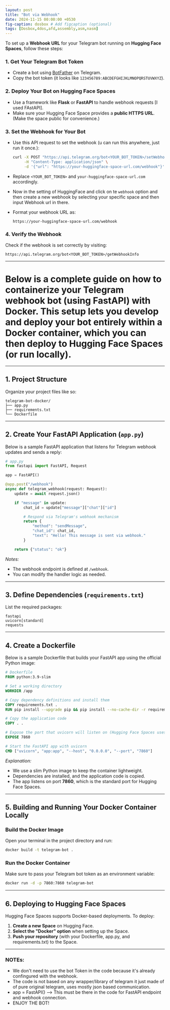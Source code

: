 ```yaml
---
layout: post
title: "Bot via Webhook"
date: 2024-11-15 00:00:00 +0530
fig-caption: dosbox # Add figcaption (optional)
tags: [Dosbox,4dos,afd,assembly,asm,nasm]
---
```


To set up a **Webhook URL** for your Telegram bot running on **Hugging Face Spaces**, follow these steps:

### **1. Get Your Telegram Bot Token**
- Create a bot using [BotFather](https://t.me/BotFather) on Telegram.
- Copy the bot token (it looks like `123456789:ABCDEFGHIJKLMNOPQRSTUVWXYZ`).

### **2. Deploy Your Bot on Hugging Face Spaces**
- Use a framework like **Flask** or **FastAPI** to handle webhook requests [I used FAstAPI].
- Make sure your Hugging Face Space provides a **public HTTPS URL**. (Make the space public for convenience.)

### **3. Set the Webhook for Your Bot**
- Use this API request to set the webhook (u can run this anywhere, just run it once.):
  ```bash
  curl -X POST "https://api.telegram.org/bot<YOUR_BOT_TOKEN>/setWebhook" \
       -H "Content-Type: application/json" \
       -d '{"url": "https://your-huggingface-space-url.com/webhook"}'
  ```
- Replace `<YOUR_BOT_TOKEN>` and `your-huggingface-space-url.com` accordingly.

- Now in the setting of HuggingFace and click on te `webhook` option and then create a new webhook by selecting your specific space and then input Webhook url in there.
- Format your webhook URL as:
  ```
  https://your-huggingface-space-url.com/webhook
  ```

### **4. Verify the Webhook**
Check if the webhook is set correctly by visiting:
```
https://api.telegram.org/bot<YOUR_BOT_TOKEN>/getWebhookInfo
```

<hr />

# Below is a complete guide on how to containerize your Telegram webhook bot (using FastAPI) with Docker. This setup lets you develop and deploy your bot entirely within a Docker container, which you can then deploy to Hugging Face Spaces (or run locally).

---

## **1. Project Structure**

Organize your project files like so:

```
telegram-bot-docker/
├── app.py
├── requirements.txt
└── Dockerfile
```

---

## **2. Create Your FastAPI Application (`app.py`)**

Below is a sample FastAPI application that listens for Telegram webhook updates and sends a reply:

```python
# app.py
from fastapi import FastAPI, Request

app = FastAPI()

@app.post("/webhook")
async def telegram_webhook(request: Request):
    update = await request.json()

    if "message" in update:
        chat_id = update["message"]["chat"]["id"]

        # Respond via Telegram's webhook mechanism
        return {
            "method": "sendMessage",
            "chat_id": chat_id,
            "text": "Hello! This message is sent via webhook."
        }

    return {"status": "ok"}

```

*Notes:*
- The webhook endpoint is defined at `/webhook`.
- You can modify the handler logic as needed.

---

## **3. Define Dependencies (`requirements.txt`)**

List the required packages:

```
fastapi
uvicorn[standard]
requests
```

---

## **4. Create a Dockerfile**

Below is a sample Dockerfile that builds your FastAPI app using the official Python image:

```dockerfile
# Dockerfile
FROM python:3.9-slim

# Set a working directory
WORKDIR /app

# Copy dependency definitions and install them
COPY requirements.txt .
RUN pip install --upgrade pip && pip install --no-cache-dir -r requirements.txt

# Copy the application code
COPY . .

# Expose the port that uvicorn will listen on (Hugging Face Spaces uses port 7860)
EXPOSE 7860

# Start the FastAPI app with uvicorn
CMD ["uvicorn", "app:app", "--host", "0.0.0.0", "--port", "7860"]
```

*Explanation:*
- We use a slim Python image to keep the container lightweight.
- Dependencies are installed, and the application code is copied.
- The app listens on port **7860**, which is the standard port for Hugging Face Spaces.

---

## **5. Building and Running Your Docker Container Locally**

### **Build the Docker Image**

Open your terminal in the project directory and run:

```bash
docker build -t telegram-bot .
```

### **Run the Docker Container**

Make sure to pass your Telegram bot token as an environment variable:

```bash
docker run -d -p 7860:7860 telegram-bot
```

---

## **6. Deploying to Hugging Face Spaces**

Hugging Face Spaces supports Docker-based deployments. To deploy:

1. **Create a new Space** on Hugging Face.
2. **Select the "Docker" option** when setting up the Space.
3. **Push your repository** (with your Dockerfile, app.py, and requirements.txt) to the Space.

<hr />

### NOTEs:
- We don't need to use the bot Token in the code because it's already confingured with the webhook.
- The code is not based on any wrapper/library of telegram it just made of of pure original telegram, uses mostly json based communication.
- app = FastAPI() --> This must be there in the code for FastAPI endpoint and webhook connection.
- ENJOY THE BOT!